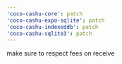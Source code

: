```yaml
---
'coco-cashu-core': patch
'coco-cashu-expo-sqlite': patch
'coco-cashu-indexeddb': patch
'coco-cashu-sqlite3': patch
---
```


make sure to respect fees on receive
